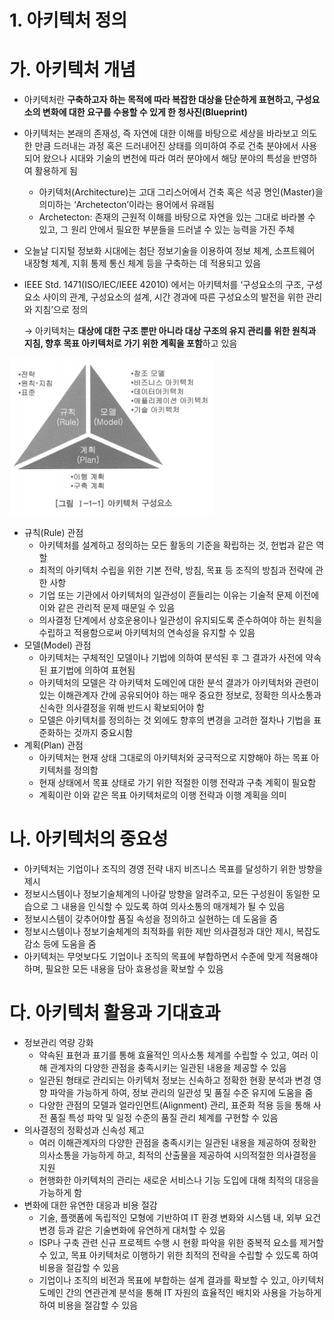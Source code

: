 # 1. 아키텍처 정의

# 가. 아키텍처 개념

- 아키텍처란 **구축하고자 하는 목적에 따라 복잡한 대상을 단순하게 표현하고, 구성요소의 변화에 대한 요구를 수용할 수 있게 한 청사진(Blueprint)**
- 아키텍처는 본래의 존재성, 즉 자연에 대한 이해를 바탕으로 세상을 바라보고 의도한 만큼 드러내는 과정 혹은 드러내어진 상태를 의미하여 주로 건축 분야에서 사용되어 왔으나 시대와 기술의 변천에 따라 여러 분야에서 해당 분야의 특성을 반영하여 활용하게 됨
    - 아키텍처(Architecture)는 고대 그리스어에서 건축 혹은 석공 명인(Master)을 의미하는 ‘Archetecton’이라는 용어에서 유래됨
    - Archetecton: 존재의 근원적 이해를 바탕으로 자연을 있는 그대로 바라볼 수 있고, 그 원리 안에서 필요한 부분들을 드러낼 수 있는 능력을 가진 주체
- 오늘날 디지털 정보화 시대에는 첨단 정보기술을 이용하여 정보 체계, 소프트웨어 내장형 체계, 지휘 통제 통신 체계 등을 구축하는 데 적용되고 있음
- IEEE Std. 1471(ISO/IEC/IEEE 42010) 에서는 아키텍처를 ‘구성요소의 구조, 구성요소 사이의 관계, 구성요소의 설계, 시간 경과에 따른 구성요소의 발전을 위한 관리와 지침’으로 정의
    
    → 아키텍처는 **대상에 대한 구조 뿐만 아니라 대상 구조의 유지 관리를 위한 원칙과 지침, 향후 목표 아키텍처로 가기 위한 계획을 포함**하고 있음
    

![Untitled](아키텍처%20구성요소.png)

- 규칙(Rule) 관점
    - 아키텍처를 설계하고 정의하는 모든 활동의 기준을 확립하는 것, 헌법과 같은 역할
    - 최적의 아키텍처 수립을 위한 기본 전략, 방침, 목표 등 조직의 방침과 전략에 관한 사항
    - 기업 또는 기관에서 아키텍처의 일관성이 흔들리는 이유는 기술적 문제 이전에 이와 같은 관리적 문제 때문일 수 있음
    - 의사결정 단계에서 상호운용이나 일관성이 유지되도록 준수하여야 하는 원칙을 수립하고 적용함으로써 아키텍처의 연속성을 유지할 수 있음
- 모델(Model) 관점
    - 아키텍처는 구체적인 모델이나 기법에 의하여 분석된 후 그 결과가 사전에 약속된 표기법에 의하여 표현됨
    - 아키텍처의 모델은 각 아키텍처 도메인에 대한 분석 결과가 아키텍처와 관련이 있는 이해관계자 간에 공유되어야 하는 매우 중요한 정보로, 정확한 의사소통과 신속한 의사결정을 위해 반드시 확보되어야 함
    - 모델은 아키텍처를 정의하는 것 외에도 향후의 변경을 고려한 절차나 기법을 표준화하는 것까지 중요시함
- 계획(Plan) 관점
    - 아키텍처는 현재 상태 그대로의 아키텍처와 궁극적으로 지향해야 하는 목표 아키텍처를 정의함
    - 현재 상태에서 목표 상태로 가기 위한 적절한 이행 전략과 구축 계획이 필요함
    - 계획이란 이와 같은 목표 아키텍처로의 이행 전략과 이행 계획을 의미

# 나. 아키텍처의 중요성

- 아키텍처는 기업이나 조직의 경영 전략 내지 비즈니스 목표를 달성하기 위한 방향을 제시
- 정보시스템이나 정보기술체계의 나아갈 방향을 알려주고, 모든 구성원이 동일한 모습으로 그 내용을 인식할 수 있도록 하여 의사소통의 매개체가 될 수 있음
- 정보시스템이 갖추어야할 품질 속성을 정의하고 실현하는 데 도움을 줌
- 정보시스템이나 정보기술체계의 최적화를 위한 제반 의사결정과 대안 제시, 복잡도 감소 등에 도움을 줌
- 아키텍처는 무엇보다도 기업이나 조직의 목표에 부합하면서 수준에 맞게 적용해야 하며, 필요한 모든 내용을 담아 효용성을 확보할 수 있음

# 다. 아키텍처 활용과 기대효과

- 정보관리 역량 강화
    - 약속된 표현과 표기를 통해 효율적인 의사소통 체계를 수립할 수 있고, 여러 이해 관계자의 다양한 관점을 충족시키는 일관된 내용을 제공할 수 있음
    - 일관된 형태로 관리되는 아키텍처 정보는 신속하고 정확한 현황 분석과 변경 영향 파악을 가능하게 하여, 정보 관리의 일관성 및 품질 수준 유지에 도움을 줌
    - 다양한 관점의 모델과 얼라인먼트(Alignment) 관리, 표준화 적용 등을 통해 사전 품질 특성 파악 및 일정 수준의 품질 관리 체계를 구현할 수 있음
- 의사결정의 정확성과 신속성 제고
    - 여러 이해관계자의 다양한 관점을 충족시키는 일관된 내용을 제공하여 정확한 의사소통을 가능하게 하고, 최적의 산출물을 제공하여 시의적절한 의사결정을 지원
    - 현행화한 아키텍처의 관리는 새로운 서비스나 기능 도입에 대해 최적의 대응을 가능하게 함
- 변화에 대한 유연한 대응과 비용 절감
    - 기술, 플랫폼에 독립적인 모형에 기반하여 IT 환경 변화와 시스템 내, 외부 요건 변경 등과 같은 기술변화에 유연하게 대처할 수 있음
    - ISP나 구축 관련 신규 프로젝트 수행 시 현황 파악을 위한 중복적 요소를 제거할 수 있고, 목표 아키텍처로 이행하기 위한 최적의 전략을 수립할 수 있도록 하여 비용을 절감할 수 있음
    - 기업이나 조직의 비전과 목표에 부합하는 설계 결과를 확보할 수 있고, 아키텍처 도메인 간의 연관관계 분석을 통해 IT 자원의 효율적인 배치와 사용을 가능하게 하여 비용을 절감할 수 있음